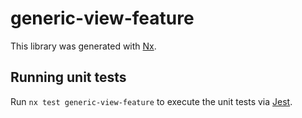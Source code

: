 # generic-view-feature

This library was generated with [Nx](https://nx.dev).

## Running unit tests

Run `nx test generic-view-feature` to execute the unit tests via [Jest](https://jestjs.io).
